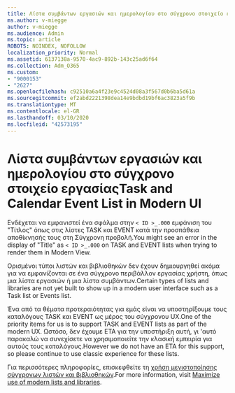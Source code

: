 ```yaml
---
title: Λίστα συμβάντων εργασιών και ημερολογίου στο σύγχρονο στοιχείο εργασίας
ms.author: v-miegge
author: v-miegge
ms.audience: Admin
ms.topic: article
ROBOTS: NOINDEX, NOFOLLOW
localization_priority: Normal
ms.assetid: 6137138a-9570-4ac9-892b-143c25ad6f64
ms.collection: Adm_O365
ms.custom:
- "9000153"
- "2627"
ms.openlocfilehash: c92510a6a4f23e9c4524d08a3f567d0b6ba5d61a
ms.sourcegitcommit: ef2abd2221398dea14e9bdbd19bf6ac3823a5f9b
ms.translationtype: MT
ms.contentlocale: el-GR
ms.lasthandoff: 03/10/2020
ms.locfileid: "42573195"
---
```

# <a name="task-and-calendar-event-list-in-modern-ui"></a><span data-ttu-id="beb32-102">Λίστα συμβάντων εργασιών και ημερολογίου στο σύγχρονο στοιχείο εργασίας</span><span class="sxs-lookup"><span data-stu-id="beb32-102">Task and Calendar Event List in Modern UI</span></span>

<span data-ttu-id="beb32-103">Ενδέχεται να εμφανιστεί ένα σφάλμα στην `< ID >_.000` εμφάνιση του "Τίτλος" όπως στις λίστες TASK και EVENT κατά την προσπάθεια αποθίκνησής τους στη Σύγχρονη προβολή.</span><span class="sxs-lookup"><span data-stu-id="beb32-103">You might see an error in the display of "Title" as `< ID >_.000` on TASK and EVENT lists when trying to render them in Modern View.</span></span>

<span data-ttu-id="beb32-104">Ορισμένοι τύποι λιστών και βιβλιοθηκών δεν έχουν δημιουργηθεί ακόμα για να εμφανίζονται σε ένα σύγχρονο περιβάλλον εργασίας χρήστη, όπως μια λίστα εργασιών ή μια λίστα συμβάντων.</span><span class="sxs-lookup"><span data-stu-id="beb32-104">Certain types of lists and libraries are not yet built to show up in a modern user interface such as a Task list or Events list.</span></span>

<span data-ttu-id="beb32-105">Ένα από τα θέματα προτεραιότητας για εμάς είναι να υποστηρίξουμε τους καταλόγους TASK και EVENT ως μέρος του σύγχρονου UX.</span><span class="sxs-lookup"><span data-stu-id="beb32-105">One of the priority items for us is to support TASK and EVENT lists as part of the modern UX.</span></span> <span data-ttu-id="beb32-106">Ωστόσο, δεν έχουμε ETA για την υποστήριξη αυτή, γι 'αυτό παρακαλώ να συνεχίσετε να χρησιμοποιείτε την κλασική εμπειρία για αυτούς τους καταλόγους.</span><span class="sxs-lookup"><span data-stu-id="beb32-106">However we do not have an ETA for this support, so please continue to use classic experience for these lists.</span></span>

<span data-ttu-id="beb32-107">Για περισσότερες πληροφορίες, επισκεφθείτε τη [χρήση μεγιστοποίησης σύγχρονων λιστών και βιβλιοθηκών](https://docs.microsoft.com/sharepoint/dev/transform/modernize-userinterface-lists-and-libraries).</span><span class="sxs-lookup"><span data-stu-id="beb32-107">For more information, visit [Maximize use of modern lists and libraries](https://docs.microsoft.com/sharepoint/dev/transform/modernize-userinterface-lists-and-libraries).</span></span>
